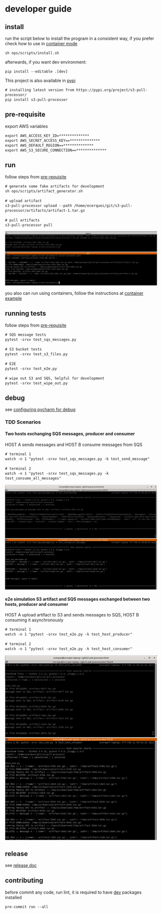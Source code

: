 # developer guide

## install

run the script below to install the program in a consistent way, if you prefer check how to use in
[container mode](container.md)

```shell
sh ops/scripts/install.sh
```

afterwards, if you want  dev environment:

```shell
pip install --editable .[dev]
```

This project is also available in [pypi](https://pypi.org/project/s3-pull-processor/) 

```shell
# installing latest version from https://pypi.org/project/s3-pull-processor/
pip install s3-pull-processor
```

## pre-requisite

export AWS variables

```shell
export AWS_ACCESS_KEY_ID=**************
export AWS_SECRET_ACCESS_KEY==**************
export AWS_DEFAULT_REGION==**************
export AWS_S3_SECURE_CONNECTION==**************
```

## run

follow steps from [pre-requisite](developer_guide.md#pre-requisite)

```shell
# generate some fake artifacts for development
sh ops/scripts/artifact_generator.sh

# upload artifact
s3-pull-processor upload --path /home/ecerquei/git/s3-pull-processor/artifacts/artifact-1.tar.gz

# pull artifacts
s3-pull-processor pull
```

![upload_pull](img/demo_upload_pull.png)

you also can run using containers, follow the instructions at [container example](container.md#example)

## running tests

follow steps from [pre-requisite](developer_guide.md#pre-requisite)

```shell
# SQS message tests
pytest -srxv test_sqs_messages.py

# S3 bucket tests
pytest -srxv test_s3_files.py

# E2E
pytest -srxv test_e2e.py

# wipe out S3 and SQS, helpful for development
pytest -srxv test_wipe_out.py
```

## debug

see [configuring pycharm for debug](debug.md)

### TDD Scenarios

#### Two hosts exchanging SQS messages, producer and consumer

HOST A sends messages and HOST B consume messages from SQS

```shell
# terminal 1
watch -n 1 "pytest -srxv test_sqs_messages.py -k test_send_message"

# terminal 2
watch -n 1 "pytest -srxv test_sqs_messages.py -k test_consume_all_messages"
```

![scenario1](img/scenario_1.png)

#### e2e simulation S3 artifact and SQS messages exchanged between two hosts, producer and consumer

HOST A upload artifact to S3 and sends messages to SQS, HOST B consuming it asynchronously

```shell
# terminal 1
watch -n 1 "pytest -srxv test_e2e.py -k test_host_producer"

# terminal 2
watch -n 1 "pytest -srxv test_e2e.py -k test_host_consumer"
```

![scenario2](img/scenario_2.png)

## release

see [release doc](release.md)

## contributing

before commit any code, run lint, it is required to have [dev](../setup.cfg) packages installed

```shell
pre-commit run --all
```
